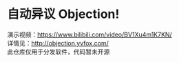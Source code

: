 # 自动异议 Objection!
演示视频：https://www.bilibili.com/video/BV1Xu4m1K7KN/  
详情见：http://objection.yvfox.com/  
此仓库仅用于分发软件，代码暂未开源
